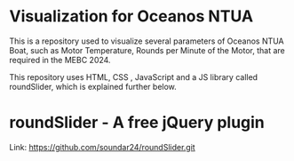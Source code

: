 # Visualization for Oceanos NTUA 

This is a repository used to visualize several parameters of Oceanos NTUA Boat, 
such as Motor Temperature, Rounds per Minute of the Motor, that are required in
the MEBC 2024.

This repository uses HTML, CSS , JavaScript and a JS library called roundSlider,
which is explained further below.

# roundSlider - A free jQuery plugin

Link: https://github.com/soundar24/roundSlider.git
